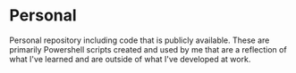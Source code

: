 # Personal
Personal repository including code that is publicly available. These are primarily Powershell scripts created and used by me that are a reflection of what I've learned and are outside of what I've developed at work.
